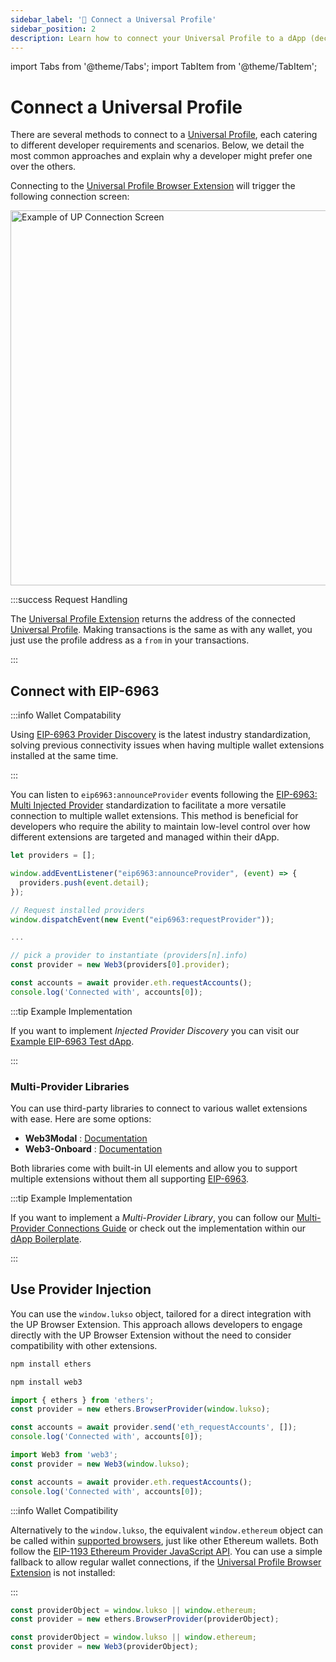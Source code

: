 ```yaml
---
sidebar_label: '🔗 Connect a Universal Profile'
sidebar_position: 2
description: Learn how to connect your Universal Profile to a dApp (decentralized application) on LUKSO.
---
```


import Tabs from '@theme/Tabs';
import TabItem from '@theme/TabItem';

# Connect a Universal Profile

There are several methods to connect to a [Universal Profile](../../standards/universal-profile/introduction.md), each catering to different developer requirements and scenarios. Below, we detail the most common approaches and explain why a developer might prefer one over the others.

Connecting to the [Universal Profile Browser Extension](https://chromewebstore.google.com/detail/universal-profiles/abpickdkkbnbcoepogfhkhennhfhehfn) will trigger the following connection screen:

<div style={{textAlign: 'center'}}>

<img
    src="/img/learn/up_extension_connect.png"
    alt="Example of UP Connection Screen"
    width="600"
/>

</div>

:::success Request Handling

The [Universal Profile Extension](/install-up-browser-extension) returns the address of the connected [Universal Profile](../../standards/universal-profile/introduction.md). Making transactions is the same as with any wallet, you just use the profile address as a `from` in your transactions.

:::

## Connect with EIP-6963

:::info Wallet Compatability

Using [EIP-6963 Provider Discovery](https://eips.ethereum.org/EIPS/eip-6963) is the latest industry standardization, solving previous connectivity issues when having multiple wallet extensions installed at the same time.

:::

You can listen to `eip6963:announceProvider` events following the [EIP-6963: Multi Injected Provider](https://eips.ethereum.org/EIPS/eip-6963) standardization to facilitate a more versatile connection to multiple wallet extensions. This method is beneficial for developers who require the ability to maintain low-level control over how different extensions are targeted and managed within their dApp.

```js
let providers = [];

window.addEventListener("eip6963:announceProvider", (event) => {
  providers.push(event.detail);
});

// Request installed providers
window.dispatchEvent(new Event("eip6963:requestProvider"));

...

// pick a provider to instantiate (providers[n].info)
const provider = new Web3(providers[0].provider);

const accounts = await provider.eth.requestAccounts();
console.log('Connected with', accounts[0]);
```

:::tip Example Implementation

If you want to implement _Injected Provider Discovery_ you can visit our [Example EIP-6963 Test dApp](https://github.com/lukso-network/example-eip-6963-test-dapp).

:::

### Multi-Provider Libraries

You can use third-party libraries to connect to various wallet extensions with ease. Here are some options:

* **Web3Modal** : [Documentation](https://docs.walletconnect.com/web3modal/about)
* **Web3-Onboard** : [Documentation](https://onboard.blocknative.com/)

Both libraries come with built-in UI elements and allow you to support multiple extensions without them all supporting [EIP-6963](https://eips.ethereum.org/EIPS/eip-6963).

:::tip Example Implementation

If you want to implement a _Multi-Provider Library_, you can follow our [Multi-Provider Connections Guide](./multi-provider.md) or check out the implementation within our [dApp Boilerplate](https://boilerplate.lukso.tech/).

:::

## Use Provider Injection

You can use the `window.lukso` object, tailored for a direct integration with the UP Browser Extension. This approach allows developers to engage directly with the UP Browser Extension without the need to consider compatibility with other extensions.

<Tabs groupId="provider-lib">
  <TabItem value="ethers" label="ethers">

```sh
npm install ethers
```

  </TabItem>
  <TabItem value="web3" label="web3">

```sh
npm install web3
```

  </TabItem>
</Tabs>

<Tabs groupId="provider-lib">
  <TabItem value="ethers" label="ethers">

```js
import { ethers } from 'ethers';
const provider = new ethers.BrowserProvider(window.lukso);

const accounts = await provider.send('eth_requestAccounts', []);
console.log('Connected with', accounts[0]);
```

  </TabItem>
  <TabItem value="web3" label="web3">

```js
import Web3 from 'web3';
const provider = new Web3(window.lukso);

const accounts = await provider.eth.requestAccounts();
console.log('Connected with', accounts[0]);
```

  </TabItem>
</Tabs>

:::info Wallet Compatibility

Alternatively to the `window.lukso`, the equivalent `window.ethereum` object can be called within [supported browsers](/install-up-browser-extension), just like other Ethereum wallets. Both follow the [EIP-1193 Ethereum Provider JavaScript API](https://eips.ethereum.org/EIPS/eip-1193). You can use a simple fallback to allow regular wallet connections, if the [Universal Profile Browser Extension](/install-up-browser-extension) is not installed:

:::

<Tabs groupId="provider-lib">
  <TabItem value="ethers" label="ethers">

```js
const providerObject = window.lukso || window.ethereum;
const provider = new ethers.BrowserProvider(providerObject);
```

  </TabItem>
  <TabItem value="web3" label="web3">

```js
const providerObject = window.lukso || window.ethereum;
const provider = new Web3(providerObject);
```

  </TabItem>
</Tabs>
